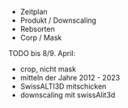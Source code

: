 
- Zeitplan
- Produkt / Downscaling
- Rebsorten
- Corp / Mask



TODO bis 8/9. April: 

- crop, nicht mask
- mitteln der Jahre 2012 - 2023
- SwissALTI3D mitschicken
- downscaling mit swissAlit3d